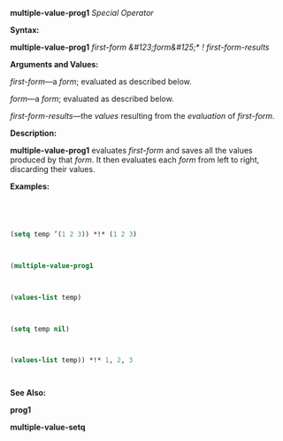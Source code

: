 **multiple-value-prog1** *Special Operator* 



**Syntax:** 



**multiple-value-prog1** *first-form \&#123;form\&#125;*\* *! first-form-results* 



**Arguments and Values:** 



*first-form*—a *form*; evaluated as described below. 



*form*—a *form*; evaluated as described below. 



*first-form-results*—the *values* resulting from the *evaluation* of *first-form*. 



**Description:** 



**multiple-value-prog1** evaluates *first-form* and saves all the values produced by that *form*. It then evaluates each *form* from left to right, discarding their values. 



**Examples:**
```lisp
 



(setq temp ’(1 2 3)) *!* (1 2 3) 



(multiple-value-prog1 



(values-list temp) 



(setq temp nil) 



(values-list temp)) *!* 1, 2, 3 




```
**See Also:** 



**prog1** 







 



 



**multiple-value-setq** 



